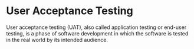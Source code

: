 # User Acceptance Testing
User acceptance testing (UAT), also called application testing or end-user testing, is a phase of software development in which the software is tested in the real world by its intended audience.
